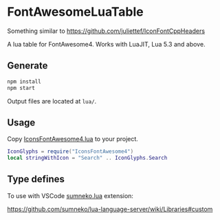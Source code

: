 # FontAwesomeLuaTable

Something similar to https://github.com/juliettef/IconFontCppHeaders

A lua table for FontAwesome4. Works with LuaJIT, Lua 5.3 and above.

## Generate

```js
npm install
npm start
```

Output files are located at `lua/`.

## Usage
Copy [IconsFontAwesome4.lua](https://github.com/Nats-ji/FontAwesomeLuaTable/raw/master/lua/IconsFontAwesome4.lua) to your project.

```lua
IconGlyphs = require("IconsFontAwesome4")
local stringWithIcon = "Search" .. IconGlyphs.Search
```

## Type defines

To use with VSCode [sumneko.lua](https://marketplace.visualstudio.com/items?itemName=sumneko.lua) extension:

https://github.com/sumneko/lua-language-server/wiki/Libraries#custom